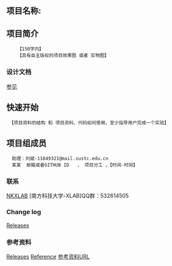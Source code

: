 ## 项目名称:
## 项目简介
        【150字内】
        【具有自主版权的项目效果图 或者 实物图】

### 设计文档 ###
[参见](https://github.com/SUSTC-XLAB/TEST//wiki)

## 快速开始
     【项目资料的结构 和 项目资料、代码如何使用，至少指导用户完成一个实验】

## 项目组成员
      助理：刘斌-11849321@mail.sustc.edu.cn
      某某  邮箱或者GITHUB ID   ， 项目分工 ，【时间-时间】
### 联系 ###
[NKXLAB](https://github.com/NKXLAB)
    [南方科技大学-XLAB]QQ群：532614505
    
### Change log ###

[Releases](https://github.com/SUSTC-XLAB/TEST//releases)

 
    
### 参考资料 ###

[Releases](https://github.com/SUSTC-XLAB/TEST//releases)
[Reference](https://github.com/SUSTC-XLAB/crops.wiki.git)
[参考资料URL](https://github.com/SUSTC-XLAB/crops.wiki.git)
